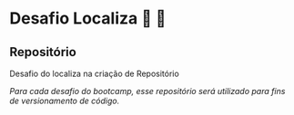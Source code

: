 # Desafio Localiza 🚗 💨
## Repositório 


Desafio do localiza na criação de Repositório

*Para cada desafio do bootcamp, esse repositório será utilizado para fins de versionamento de código.*
